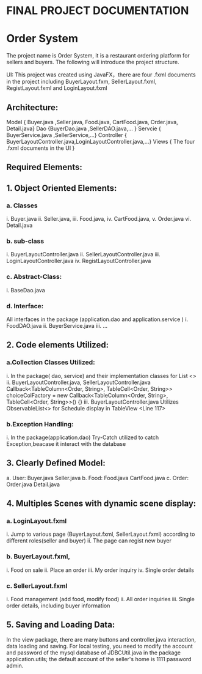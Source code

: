# FINAL PROJECT DOCUMENTATION
# Order System
The project name is Order System, it is a restaurant ordering platform for sellers and buyers. The following will introduce the project structure.

UI: This project was created using JavaFX，there are four .fxml documents in the project including BuyerLayout.fxm, SellerLayout.fxml, RegistLayout.fxml and
LoginLayout.fxml
## Architecture: 
Model { Buyer.java ,Seller.java, Food.java, CartFood.java, Order.java, Detail.java}
Dao {BuyerDao.java ,SellerDAO.java,... }
Servcie { BuyerService.java ,SellerService,...}
Controller { BuyerLayoutController.java,LoginLayoutController.java,...} Views { The four .fxml documents in the UI }
## Required Elements:
## 1. Object Oriented Elements: 
### a. Classes
i. Buyer.java
ii. Seller.java,
iii. Food.java,
iv. CartFood.java,
v. Order.java
vi. Detail.java
### b. sub-class
i. BuyerLayoutController.java
ii. SellerLayoutController.java
iii. LoginLayoutController.java
iv. RegistLayoutController.java
### c. Abstract-Class:
i. BaseDao.java
### d. Interface:
All interfaces in the package (application.dao and application.service )
i. FoodDAO.java
ii. BuyerService.java
iii. ...
## 2. Code elements Utilized:
### a.Collection Classes Utilized:
i. In the package( dao, service) and their implementation classes for List <>
ii. BuyerLayoutController.java, SellerLayoutController.java Callback<TableColumn<Order, String>, TableCell<Order, String>> choiceColFactory = new Callback<TableColumn<Order, String>, TableCell<Order, String>>() {}
iii. BuyerLayoutController.java
Utilizes ObservableList<> for Schedule display in TableView <Line 117>
### b.Exception Handling:
i. In the package(application.dao) Try-Catch utilized to catch Exception,beacase it interact with the database
## 3. Clearly Defined Model:
a. User: Buyer.java Seller.java
b. Food: Food.java CartFood.java
c. Order: Order.java Detail.java
## 4. Multiples Scenes with dynamic scene display: 
### a. LoginLayout.fxml
i. Jump to various page (BuyerLayout.fxml, SellerLayout.fxml) according to different roles(seller and buyer)
ii. The page can regist new buyer
### b. BuyerLayout.fxml,
i. Food on sale
ii. Place an order
iii. My order inquiry
iv. Single order details
### c. SellerLayout.fxml
i. Food management (add food, modify food)
ii. All order inquiries
iii. Single order details, including buyer information
## 5. Saving and Loading Data:
In the view package, there are many buttons and controller.java interaction, data loading and saving. For local testing, you need to modify the account and password of the mysql database of JDBCUtil.java in the package application.utils; the default account of the seller's home is 1111 password admin.
